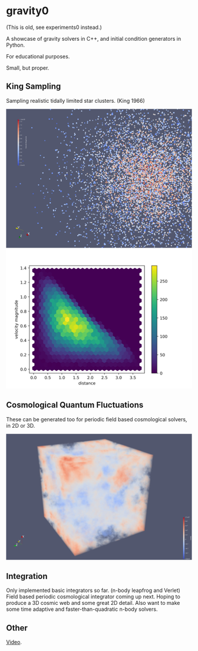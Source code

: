 # gravity0

(This is old, see experiments0 instead.)

A showcase of gravity solvers in C++, and initial condition generators in Python.

For educational purposes.

Small, but proper.


## King Sampling

Sampling realistic tidally limited star clusters. (King 1966)

<img src="https://raw.githubusercontent.com/olafx/gravity0/master/renders/King_1.png" width="600">
<img src="https://raw.githubusercontent.com/olafx/gravity0/master/renders/King_2.png" width="600">


## Cosmological Quantum Fluctuations

These can be generated too for periodic field based cosmological solvers, in 2D or 3D.

<img src="https://raw.githubusercontent.com/olafx/gravity0/master/renders/Cosmological.png" width="600">


## Integration

Only implemented basic integrators so far. (n-body leapfrog and Verlet)
Field based periodic cosmological integrator coming up next. Hoping to produce a 3D cosmic web and some great 2D detail.
Also want to make some time adaptive and faster-than-quadratic n-body solvers.


## Other

[Video](https://www.youtube.com/watch?v=YK2P9lmcxrs).
